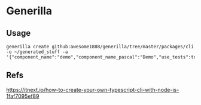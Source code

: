 # Generilla

## Usage

~~~
generilla create github:awesome1888/generilla/tree/master/packages/cli -o ~/generated_stuff -a '{"component_name":"demo","component_name_pascal":"Demo","use_tests":true}'
~~~

## Refs

https://itnext.io/how-to-create-your-own-typescript-cli-with-node-js-1faf7095ef89
